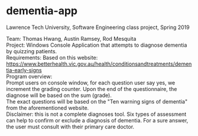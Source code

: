 # dementia-app
Lawrence Tech University, Software Engineering class project, Spring 2019

Team: Thomas Hwang, Austin Ramsey, Rod Mesquita<br>
Project: Windows Console Application that attempts to diagnose dementia by quizzing patients.<br>
Requirements: Based on this website: https://www.betterhealth.vic.gov.au/health/conditionsandtreatments/dementia-early-signs<br>
Program overview:<br>
Prompt users on console window, for each question user say yes, we increment the grading counter. Upon the end of the questionnaire, the diagnose will be based on the sum (grade).<br>
The exact questions will be based on the "Ten warning signs of dementia" from the aforementioned website.<br>
Disclaimer: this is not a complete diagnoses tool. Six types of assessment can help to confirm or exclude a diagnosis of dementia. For a sure answer, the user must consult with their primary care doctor.<br>
